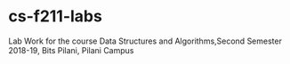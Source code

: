 # cs-f211-labs
Lab Work for the course Data Structures and Algorithms,Second Semester 2018-19, Bits Pilani, Pilani Campus
